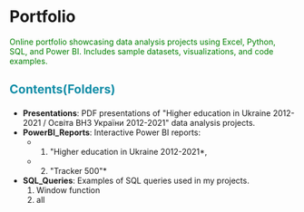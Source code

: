 # Portfolio
<p style="color: green;">Online portfolio showcasing data analysis projects using Excel, Python, SQL, and Power BI. Includes sample datasets, visualizations, and code examples.</p>

## <p style="color: #118DA7;">Contents(Folders)</p>

- **Presentations**: PDF presentations of  "Higher education in Ukraine 2012-2021 / Освіта ВНЗ України 2012-2021" data analysis projects.
- **PowerBI_Reports**: Interactive Power BI reports:
    * 1. "Higher education in Ukraine 2012-2021*, 
    * 2. "Tracker 500"*
- **SQL_Queries**: Examples of SQL queries used in my projects.
  1. Window function
  2. all

